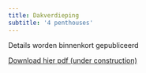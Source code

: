 ```yaml
---
title: Dakverdieping
subtitle: '4 penthouses'
---
```


Details worden binnenkort gepubliceerd

[Download hier pdf (under construction)]()



